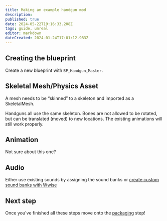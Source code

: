 ```yaml
---
title: Making an example handgun mod
description: 
published: true
date: 2024-05-22T19:16:33.208Z
tags: guide, unreal
editor: markdown
dateCreated: 2024-01-24T17:01:12.983Z
---
```


## Creating the blueprint

Create a new blueprint with `BP_Handgun_Master`.

## Skeletal Mesh/Physics Asset

A mesh needs to be “skinned” to a skeleton and imported as a SkeletalMesh.

Handguns all use the same skeleton. Bones are not allowed to be rotated, but can be translated (moved) to new locations. The existing animations will still work properly.

## Animation

Not sure about this one?

## Audio

Either use existing sounds by assigning the sound banks or [create custom sound banks with Wwise](/modding/sdk/Wwise)

## Next step

Once you've finished all these steps move onto the [packaging](/modding/sdk/packaging-a-mod) step!
